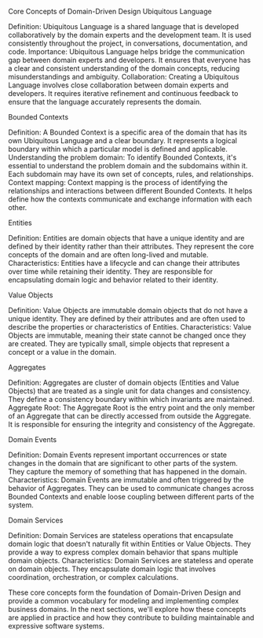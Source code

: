 Core Concepts of Domain-Driven Design
Ubiquitous Language

Definition: Ubiquitous Language is a shared language that is developed collaboratively by the domain experts and the development team. It is used consistently throughout the project, in conversations, documentation, and code.
Importance: Ubiquitous Language helps bridge the communication gap between domain experts and developers. It ensures that everyone has a clear and consistent understanding of the domain concepts, reducing misunderstandings and ambiguity.
Collaboration: Creating a Ubiquitous Language involves close collaboration between domain experts and developers. It requires iterative refinement and continuous feedback to ensure that the language accurately represents the domain.

Bounded Contexts

Definition: A Bounded Context is a specific area of the domain that has its own Ubiquitous Language and a clear boundary. It represents a logical boundary within which a particular model is defined and applicable.
Understanding the problem domain: To identify Bounded Contexts, it's essential to understand the problem domain and the subdomains within it. Each subdomain may have its own set of concepts, rules, and relationships.
Context mapping: Context mapping is the process of identifying the relationships and interactions between different Bounded Contexts. It helps define how the contexts communicate and exchange information with each other.

Entities

Definition: Entities are domain objects that have a unique identity and are defined by their identity rather than their attributes. They represent the core concepts of the domain and are often long-lived and mutable.
Characteristics: Entities have a lifecycle and can change their attributes over time while retaining their identity. They are responsible for encapsulating domain logic and behavior related to their identity.

Value Objects

Definition: Value Objects are immutable domain objects that do not have a unique identity. They are defined by their attributes and are often used to describe the properties or characteristics of Entities.
Characteristics: Value Objects are immutable, meaning their state cannot be changed once they are created. They are typically small, simple objects that represent a concept or a value in the domain.

Aggregates

Definition: Aggregates are cluster of domain objects (Entities and Value Objects) that are treated as a single unit for data changes and consistency. They define a consistency boundary within which invariants are maintained.
Aggregate Root: The Aggregate Root is the entry point and the only member of an Aggregate that can be directly accessed from outside the Aggregate. It is responsible for ensuring the integrity and consistency of the Aggregate.

Domain Events

Definition: Domain Events represent important occurrences or state changes in the domain that are significant to other parts of the system. They capture the memory of something that has happened in the domain.
Characteristics: Domain Events are immutable and often triggered by the behavior of Aggregates. They can be used to communicate changes across Bounded Contexts and enable loose coupling between different parts of the system.

Domain Services

Definition: Domain Services are stateless operations that encapsulate domain logic that doesn't naturally fit within Entities or Value Objects. They provide a way to express complex domain behavior that spans multiple domain objects.
Characteristics: Domain Services are stateless and operate on domain objects. They encapsulate domain logic that involves coordination, orchestration, or complex calculations.

These core concepts form the foundation of Domain-Driven Design and provide a common vocabulary for modeling and implementing complex business domains. In the next sections, we'll explore how these concepts are applied in practice and how they contribute to building maintainable and expressive software systems.
